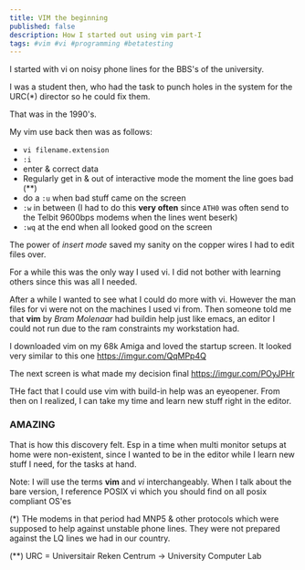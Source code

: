 ```yaml
---
title: VIM the beginning
published: false
description: How I started out using vim part-I
tags: #vim #vi #programming #betatesting
---
```


I started with vi on noisy phone lines for the BBS's of the university.

I was a student then, who had the task to punch holes in the system for the URC(*) director so he could fix them.

That was in the 1990's.

My vim use back then was as follows:

- `vi filename.extension`
- `:i`
- enter & correct data
- Regularly get in & out of interactive mode the moment the line goes bad (**)
- do a `:u` when bad stuff came on the screen
- `:w` in between (I had to do this **very often** since `ATH0` was often send to the Telbit 9600bps modems when the lines went beserk)
- `:wq` at the end when all looked good on the screen 


The power of _insert mode_ saved my sanity on the copper wires I had to edit files over.

For a while this was the only way I used vi. I did not bother with learning others since this was all I needed.

After a while I wanted to see what I could do more with vi. However the man files for vi were not on the machines I used vi from. Then someone told me that **vim** by _Bram Molenaar_ had buildin help just like emacs, an editor I could not run due to the ram constraints my workstation had.

I downloaded vim on my 68k Amiga and loved the startup screen. It looked very similar to this one <https://imgur.com/QqMPp4Q>

The next screen is what made my decision final <https://imgur.com/POyJPHr>

THe fact that I could use vim with build-in help was an eyeopener. From then on I realized, I  can take my time and learn new stuff right in the editor.

### AMAZING

That is how this discovery felt. Esp in a time when multi monitor setups at home were non-existent, since I wanted to be in the editor while I learn new stuff I need, for the tasks at hand.



Note: I will use the terms **vim** and _vi_ interchangeably. When I talk about the bare version, I reference POSIX vi which you should find on all posix compliant OS'es


(*)
THe modems in that period had MNP5 & other protocols which were supposed to help against unstable phone lines. They were not prepared against the LQ lines we had in our country.

(**)
URC = Universitair Reken Centrum -> University Computer Lab